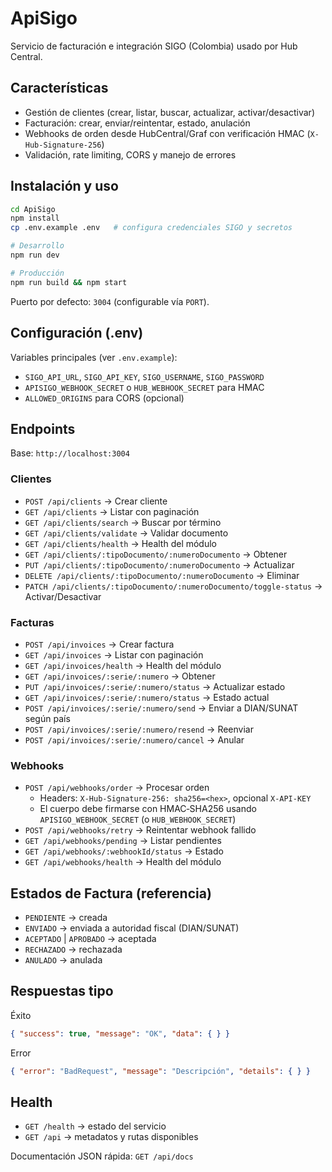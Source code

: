 # ApiSigo

Servicio de facturación e integración SIGO (Colombia) usado por Hub Central.

## Características

- Gestión de clientes (crear, listar, buscar, actualizar, activar/desactivar)
- Facturación: crear, enviar/reintentar, estado, anulación
- Webhooks de orden desde HubCentral/Graf con verificación HMAC (`X-Hub-Signature-256`)
- Validación, rate limiting, CORS y manejo de errores

## Instalación y uso

```bash
cd ApiSigo
npm install
cp .env.example .env   # configura credenciales SIGO y secretos

# Desarrollo
npm run dev

# Producción
npm run build && npm start
```

Puerto por defecto: `3004` (configurable vía `PORT`).

## Configuración (.env)

Variables principales (ver `.env.example`):
- `SIGO_API_URL`, `SIGO_API_KEY`, `SIGO_USERNAME`, `SIGO_PASSWORD`
- `APISIGO_WEBHOOK_SECRET` o `HUB_WEBHOOK_SECRET` para HMAC
- `ALLOWED_ORIGINS` para CORS (opcional)

## Endpoints

Base: `http://localhost:3004`

### Clientes
- `POST /api/clients` → Crear cliente
- `GET /api/clients` → Listar con paginación
- `GET /api/clients/search` → Buscar por término
- `GET /api/clients/validate` → Validar documento
- `GET /api/clients/health` → Health del módulo
- `GET /api/clients/:tipoDocumento/:numeroDocumento` → Obtener
- `PUT /api/clients/:tipoDocumento/:numeroDocumento` → Actualizar
- `DELETE /api/clients/:tipoDocumento/:numeroDocumento` → Eliminar
- `PATCH /api/clients/:tipoDocumento/:numeroDocumento/toggle-status` → Activar/Desactivar

### Facturas
- `POST /api/invoices` → Crear factura
- `GET /api/invoices` → Listar con paginación
- `GET /api/invoices/health` → Health del módulo
- `GET /api/invoices/:serie/:numero` → Obtener
- `PUT /api/invoices/:serie/:numero/status` → Actualizar estado
- `GET /api/invoices/:serie/:numero/status` → Estado actual
- `POST /api/invoices/:serie/:numero/send` → Enviar a DIAN/SUNAT según país
- `POST /api/invoices/:serie/:numero/resend` → Reenviar
- `POST /api/invoices/:serie/:numero/cancel` → Anular

### Webhooks
- `POST /api/webhooks/order` → Procesar orden
  - Headers: `X-Hub-Signature-256: sha256=<hex>`, opcional `X-API-KEY`
  - El cuerpo debe firmarse con HMAC‑SHA256 usando `APISIGO_WEBHOOK_SECRET` (o `HUB_WEBHOOK_SECRET`)
- `POST /api/webhooks/retry` → Reintentar webhook fallido
- `GET /api/webhooks/pending` → Listar pendientes
- `GET /api/webhooks/:webhookId/status` → Estado
- `GET /api/webhooks/health` → Health del módulo

## Estados de Factura (referencia)

- `PENDIENTE` → creada
- `ENVIADO` → enviada a autoridad fiscal (DIAN/SUNAT)
- `ACEPTADO` | `APROBADO` → aceptada
- `RECHAZADO` → rechazada
- `ANULADO` → anulada

## Respuestas tipo

Éxito
```json
{ "success": true, "message": "OK", "data": { } }
```

Error
```json
{ "error": "BadRequest", "message": "Descripción", "details": { } }
```

## Health

- `GET /health` → estado del servicio
- `GET /api` → metadatos y rutas disponibles

Documentación JSON rápida: `GET /api/docs`
